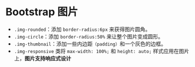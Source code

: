 # Bootstrap 图片

* `.img-rounded`：添加 `border-radius:6px` 来获得图片圆角。
* `.img-circle`：添加 `border-radius:50%` 来让整个图片变成圆形。
* `.img-thumbnail`：添加一些内边距`（padding）`和一个灰色的边框。
* `.img-responsive` 类将 `max-width: 100%;` 和 `height: auto;` 样式应用在图片上，**图片支持响应式设计**